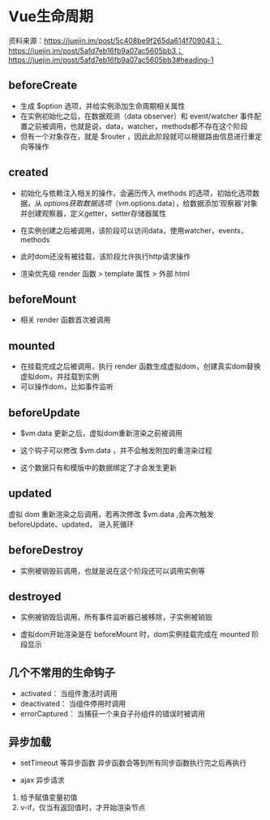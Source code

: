 # Vue生命周期
资料来源：https://juejin.im/post/5c408be9f265da614f709043；
https://juejin.im/post/5afd7eb16fb9a07ac5605bb3；
https://juejin.im/post/5afd7eb16fb9a07ac5605bb3#heading-1

## beforeCreate
- 生成 $option 选项，并给实例添加生命周期相关属性
- 在实例初始化之后，在数据观测（data observer）和 event/watcher 事件配置之前被调用，也就是说，data，watcher，methods都不存在这个阶段
- 但有一个对象存在，就是 $router ，因此此阶段就可以根据路由信息进行重定向等操作

## created
- 初始化与依赖注入相关的操作，会遍历传入 methods 的选项，初始化选项数据，从 $options 获取数据选项（vm.$options.data），给数据添加‘观察器’对象并创建观察器，定义getter，setter存储器属性
- 在实例创建之后被调用，该阶段可以访问data，使用watcher，events，methods
- 此时dom还没有被挂载，该阶段允许执行http请求操作

- 渲染优先级 render 函数 > template 属性 > 外部 html


## beforeMount
- 相关 render 函数首次被调用

## mounted
- 在挂载完成之后被调用，执行 render 函数生成虚拟dom，创建真实dom替换虚拟dom，并挂载到实例
- 可以操作dom，比如事件监听

## beforeUpdate
- $vm.data 更新之后，虚拟dom重新渲染之前被调用
- 这个钩子可以修改 $vm.data ，并不会触发附加的重渲染过程

- 这个数据只有和模版中的数据绑定了才会发生更新

## updated
虚拟 dom 重新渲染之后调用，若再次修改 $vm.data ,会再次触发 beforeUpdate、updated， 进入死循环 

## beforeDestroy
- 实例被销毁前调用，也就是说在这个阶段还可以调用实例等

## destroyed
- 实例被销毁后调用，所有事件监听器已被移除，子实例被销毁

- 虚拟dom开始渲染是在 beforeMount 时，dom实例挂载完成在 mounted 阶段显示

## 几个不常用的生命钩子
- activated： 当组件激活时调用
- deactivated： 当组件停用时调用
- errorCaptured： 当捕获一个来自子孙组件的错误时被调用

## 异步加载
- setTimeout 等异步函数
异步函数会等到所有同步函数执行完之后再执行

- ajax 异步请求
1. 给予赋值变量初值
2. v-if，仅当有返回值时，才开始渲染节点
